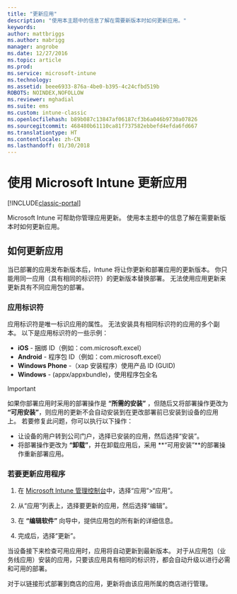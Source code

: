 ```yaml
---
title: "更新应用"
description: "使用本主题中的信息了解在需要新版本时如何更新应用。"
keywords: 
author: mattbriggs
ms.author: mabrigg
manager: angrobe
ms.date: 12/27/2016
ms.topic: article
ms.prod: 
ms.service: microsoft-intune
ms.technology: 
ms.assetid: beee6933-876a-4be0-b395-4c24cfbd519b
ROBOTS: NOINDEX,NOFOLLOW
ms.reviewer: mghadial
ms.suite: ems
ms.custom: intune-classic
ms.openlocfilehash: b89b087c13847af06187cf3b6a046b9730a07826
ms.sourcegitcommit: 468480b61110ca81f737582ebbefd4efda6fd667
ms.translationtype: HT
ms.contentlocale: zh-CN
ms.lasthandoff: 01/30/2018
---
```

# <a name="update-apps-using-microsoft-intune"></a>使用 Microsoft Intune 更新应用

[!INCLUDE[classic-portal](../includes/classic-portal.md)]

Microsoft Intune 可帮助你管理应用更新。 使用本主题中的信息了解在需要新版本时如何更新应用。

## <a name="how-to-update-apps"></a>如何更新应用
当已部署的应用发布新版本后，Intune 将让你更新和部署应用的更新版本。 你只能用同一应用（具有相同的标识符）的更新版本替换部署。 无法使用应用更新来更新具有不同应用包的部署。

### <a name="app-identifiers"></a>应用标识符
应用标识符是唯一标识应用的属性。 无法安装具有相同标识符的应用的多个副本。 以下是应用标识符的一些示例：

- **iOS** - 捆绑 ID（例如：com.microsoft.excel）
- **Android** - 程序包 ID（例如：com.microsoft.excel）
- **Windows Phone** -（xap 安装程序）使用产品 ID (GUID)
- **Windows** - (appx/appxbundle)，使用程序包全名



> [!IMPORTANT]
> 如果你部署应用时采用的部署操作是 **“所需的安装”** ，但随后又将部署操作更改为 **“可用安装”**，则应用的更新不会自动安装到在更改部署前已安装到设备的应用上。 若要修复此问题，你可以执行以下操作：
>
> -   让设备的用户转到公司门户，选择已安装的应用，然后选择“安装”。
> -   将部署操作更改为 **“卸载”**，并在卸载应用后，采用 **“可用安装”**的部署操作重新部署应用。

### <a name="to-update-an-app"></a>若要更新应用程序

1.  在 [Microsoft Intune 管理控制台](https://manage.microsoft.com)中，选择“应用”&gt;“应用”。

2.  从“应用”列表上，选择要更新的应用，然后选择“编辑”。

3.  在 **“编辑软件”** 向导中，提供应用包的所有新的详细信息。

4.  完成后，选择“更新”。

当设备接下来检查可用应用时，应用将自动更新到最新版本。
对于从应用包（业务线应用）安装的应用，只要该应用具有相同的标识符，都会自动升级以进行必需和可用的部署。

对于以链接形式部署到商店的应用，更新将由该应用所属的商店进行管理。
